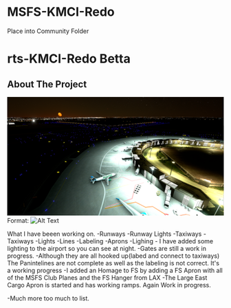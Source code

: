 # MSFS-KMCI-Redo

Place into Community Folder

# rts-KMCI-Redo Betta

<!-- ABOUT THE PROJECT -->
## About The Project

![GitHub Logo](https://github.com/Lazy-Betta/MSFS-KMCI-Redo/blob/main/img/KMCI-1.1.png)
Format: ![Alt Text](url)


What I have beeen working on. 
  -Runways
  -Runway Lights
  -Taxiways
  -Taxiways 
    -Lights
    -Lines 
    -Labeling
  -Aprons
  -Lighing
    - I have added some lighting to the airport so you can see at night.
  -Gates are still a work in progress. 
    -Although they are all hooked up(labed and connect to taxiways) The Panintelines are not complete as well as the labeling is not correct. It's a working progress
  -I added an Homage to FS by adding a FS Apron with all of the MSFS Club Planes and the FS Hanger from LAX
  -The Large East Cargo Apron is started and has working ramps. Again Work in progress.

  -Much more too much to list. 
